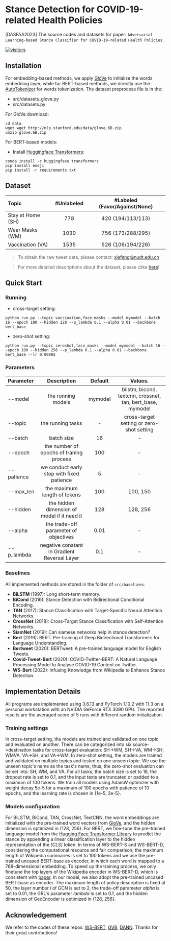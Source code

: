 [visitors-img]: https://visitor-badge.glitch.me/badge?page_id=Xiefeng69.stance-detection-for-covid19-related-health-policies
[repo-url]: https://github.com/Xiefeng69/stance-detection-for-covid19-related-health-policies

# Stance Detection for COVID-19-related Health Policies

[DASFAA2023] The source codes and datasets for paper: `Adversarial Learning-based Stance Classifier for COVID-19-related Health Policies`.

[![visitors][visitors-img]][repo-url]

## Installation
For embedding-based methods, we apply [GloVe](https://github.com/stanfordnlp/GloVe) to initialize the words embedding layer, while for BERT-based methods, we directly use the [AutoTokenizer](https://huggingface.co/) for words tokenization. The dataset preprocess file is in the:

+ src/datasets_glove.py
+ src/datasets.py

For GloVe download:

```shell
cd data
wget wget http://nlp.stanford.edu/data/glove.6B.zip
unzip glove.6B.zip
```

For BERT-based models:

+ Install [Huggingface Transformers](https://huggingface.co/docs/transformers/installation):

```shell
conda install -c huggingface transformers
pip install emoji
pip install -r requirements.txt
```

## Dataset

| Topic   |  #Unlabeled |   #Labeled (Favor/Against/None) |
| :------------- | :----------: | :------------: |
| Stay at Home (SH) |   778   | 420 (194/113/113) |
| Wear Masks (WM)       |    1030     |  756 (173/288/295)  |
| Vaccination (VA)       |    1535     |  526 (106/194/226) |

> To obtain the raw tweet data, please contact: xiefeng@nudt.edu.cn

> For more detailed descriptions about the dataset, please clike [here](https://github.com/Xiefeng69/stance-detection-for-covid19-related-health-policies/tree/main/data)!

## Quick Start

### Running

+ cross-target setting:
```angular2html
python run.py --topic vaccination,face_masks --model mymodel --batch 16 --epoch 100 --hidden 128 --p_lambda 0.1 --alpha 0.01 --backbone bert_base
```

+ zero-shot setting:
```angular2html
python run.py --topic zeroshot,face_masks --model mymodel --batch 16 --epoch 100 --hidden 256 --p_lambda 0.1 --alpha 0.01 --backbone bert_base --lr 0.00002
```

### Parameters
| Parameter   |  Description |   Default |  Values. |
| :------------- | :----------: | :------------: |:------------: |
| --model | the running models   | mymodel | bilstm, bicond, textcnn, crossnet, tan, bert_base, mymodel |
| --topic | the running tasks    |  -  | cross-target setting or zero-shot setting |
| --batch | batch size     |  16 | - |
| --epoch | the number of epochs of traning process | 100 | - |
| --patience | we conduct early stop with fixed patience | 5 | - |
| --max_len | the maximum length of tokens | 100 | 100, 150|
| --hidden | the hidden dimension of model if it need it | 128 | 128, 256 |
| --alpha | the trade-off parameter of objectives | 0.01 | - |
| --p_lambda | negative constant in Gradient Reversal Layer | 0.1 | - |

### Baselines
All implemented methods are stored in the folder of `src/baselines`.

+ **BiLSTM** (1997): Long short-term memory.
+ **BiCond** (2016): Stance Detection with Bidirectional Conditional Encoding.
+ **TAN** (2017): Stance Classification with Target-Specific Neural Attention Networks.
+ **CrossNet** (2018): Cross-Target Stance Classification with Self-Attention Networks.
+ **SiamNet** (2019): Can siamese networks help in stance detection?
+ **Bert** (2019): BERT: Pre-training of Deep Bidirectional Transformers for Language Understanding.
+ **Bertweet** (2020): BERTweet: A pre-trained language model for English Tweets.
+ **Covid-Tweet-Bert** (2020): COVID-Twitter-BERT: A Natural Language Processing Model to Analyse COVID-19 Content on Twitter.
+ **WS-Bert** (2022): Infusing Knowledge from Wikipedia to Enhance Stance Detection.

## Implementation Details
All programs are implemented using 3.6.13 and PyTorch 1.10.2 with 11.3 on a personal workstation with an NVIDIA GeForce RTX 3090 GPU. The reported results are the averaged score of 5 runs with different random initialization.

### Training settings
In cross-target setting, the models are trained and validated on one topic and evaluated on another. There can be categorized into six source->destination tasks for cross-target evaluation: SH->WM, SH->VA, WM->SH, WMVA, VA->SH, and VA->WM. In zero-shot setting, the models are trained and validated on multiple topics and tested on one unseen topic. We use the unseen topic's name as the task's name, thus, the zero-shot evaluation can be set into: SH, WM, and VA. For all tasks, the batch size is set to 16, the dropout rate is set to 0.1, and the input texts are truncated or padded to a maximum of 100 tokens. We train all models using AdamW optimizer with weight decay 5e-5 for a maximum of 100 epochs with patience of 10 epochs, and the learning rate is chosen in {1e-5, 2e-5}.

### Models configuration
For BiLSTM, BiCond, TAN, CrossNet, TextCNN, the word embeddings are initialized with the pre-trained word vectors from [GloVe](https://github.com/stanfordnlp/GloVe), and the hidden dimension is optimized in {128, 256}. For BERT, we fine-tune the pre-trained language model from the [Hugging Face Transformer Library](https://huggingface.co/) to predict the stance by appending a linear classification layer to the hidden representation of the *[CLS]* token. In terms of WS-BERT-S and WS-BERT-D, considering the computational resource and fair comparison, the maximum length of Wikipedia summaries is set to 100 tokens and we use the pre-trained uncased BERT-base as encoder, in which each word is mapped to a 768-dimensional embedding. To speed up the training process, we only finetune the top layers of the Wikipedia encoder in WS-BERT-D, which is consistent with [paper](https://arxiv.org/abs/2204.03839). In our model, we also adopt the pre-trained uncased BERT-base as encoder. The maximum length of policy description is fixed at 50, the layer number *l* of GCN is set to 2, the trade-off parameter *alpha* is set to 0.01, the GRL's parameter *lambda* is set to 0.1, and the hidden dimension of GeoEncoder is optimized in {128, 256}.

## Acknowledgement
We refer to the codes of these repos: [WS-BERT](https://github.com/zihaohe123/wiki-enhanced-stance-detection), [GVB](https://github.com/cuishuhao/GVB), [DANN](https://github.com/wogong/pytorch-dann). Thanks for their great contributions!

